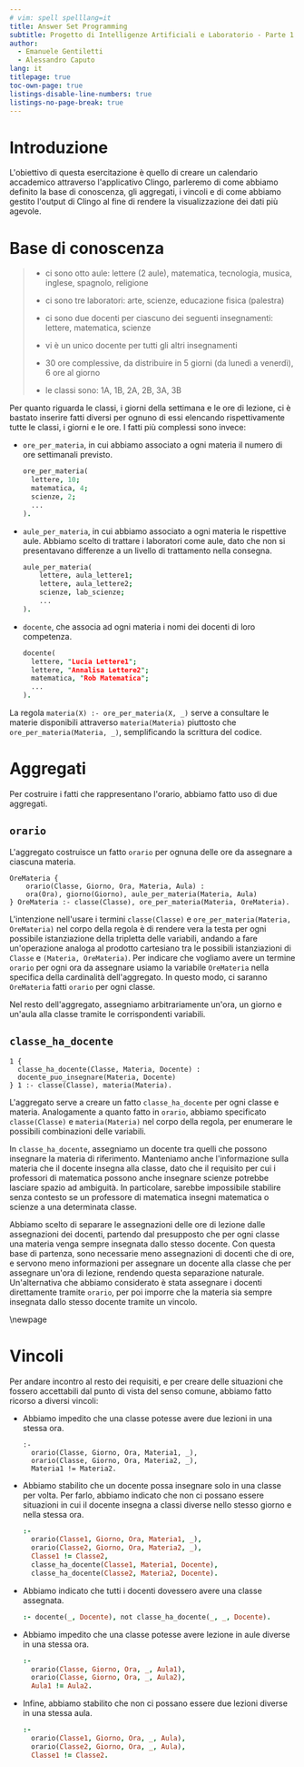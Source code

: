 ```yaml
---
# vim: spell spelllang=it
title: Answer Set Programming
subtitle: Progetto di Intelligenze Artificiali e Laboratorio - Parte 1
author:
  - Emanuele Gentiletti
  - Alessandro Caputo
lang: it
titlepage: true
toc-own-page: true
listings-disable-line-numbers: true
listings-no-page-break: true
---
```


# Introduzione

L'obiettivo di questa esercitazione è quello di creare un calendario accademico
attraverso l'applicativo Clingo, parleremo di come abbiamo definito la base di
conoscenza, gli aggregati, i vincoli e di come abbiamo gestito l'output di
Clingo al fine di rendere la visualizzazione dei dati più agevole.

# Base di conoscenza 

> - ci sono otto aule: lettere (2 aule), matematica, tecnologia, musica, inglese,
>   spagnolo, religione
> 
> - ci sono tre laboratori: arte, scienze, educazione fisica (palestra)
> 
> - ci sono due docenti per ciascuno dei seguenti insegnamenti: lettere,
>   matematica, scienze
> 
> - vi è un unico docente per tutti gli altri insegnamenti
> 
> - 30 ore complessive, da distribuire in 5 giorni (da lunedì a venerdì), 6 ore
>   al giorno
> 
> - le classi sono: 1A, 1B, 2A, 2B, 3A, 3B

Per quanto riguarda le classi, i giorni della settimana e le ore di lezione, ci
è bastato inserire fatti diversi per ognuno di essi elencando rispettivamente
tutte le classi, i giorni e le ore. I fatti più complessi sono invece:

- `ore_per_materia`, in cui abbiamo associato a ogni materia il numero di ore
  settimanali previsto.

  ```prolog
  ore_per_materia(
    lettere, 10; 
    matematica, 4;
    scienze, 2;
    ...
  ).
  ```

- `aule_per_materia`, in cui abbiamo associato a ogni materia le rispettive
  aule. Abbiamo scelto di trattare i laboratori come aule, dato che non si
  presentavano differenze a un livello di trattamento nella consegna.

  ```prolog
  aule_per_materia(
      lettere, aula_lettere1;
      lettere, aula_lettere2;
      scienze, lab_scienze;
      ...
  ).
  ```

- `docente`, che associa ad ogni materia i nomi dei docenti di loro competenza.

  ```prolog
  docente(
    lettere, "Lucia Lettere1"; 
    lettere, "Annalisa Lettere2"; 
    matematica, "Rob Matematica";
    ...
  ).
  ```

La regola `materia(X) :- ore_per_materia(X, _)` serve a consultare le materie
disponibili attraverso `materia(Materia)` piuttosto che
`ore_per_materia(Materia, _)`, semplificando la scrittura del codice.


<!--serve a creare dei fatti di
sole materie a partire dai fatti `ore_per_materia` tutto ciò al solo fine poter
richiamare le materie con `materia(Materia)` senza utilizzare
`ore_per_materia(Materia,_)`. -->


# Aggregati 

Per costruire i fatti che rappresentano l'orario, abbiamo fatto uso di due
aggregati.

## `orario`

L'aggregato costruisce un fatto `orario` per ognuna delle ore da assegnare a
ciascuna materia.

```{.prolog}
OreMateria { 
    orario(Classe, Giorno, Ora, Materia, Aula) : 
    ora(Ora), giorno(Giorno), aule_per_materia(Materia, Aula)
} OreMateria :- classe(Classe), ore_per_materia(Materia, OreMateria).
```

L'intenzione nell'usare i termini `classe(Classe)` e `ore_per_materia(Materia,
OreMateria)` nel corpo della regola è di rendere vera la testa per ogni
possibile istanziazione della tripletta delle variabili, andando a fare
un'operazione analoga al prodotto cartesiano tra le possibili istanziazioni di
`Classe` e `(Materia, OreMateria)`. Per indicare che vogliamo avere un
termine `orario` per ogni ora da assegnare usiamo la variabile `OreMateria`
nella specifica della cardinalità dell'aggregato. In questo modo, ci saranno
`OreMateria` fatti `orario` per ogni classe.

Nel resto dell'aggregato, assegniamo arbitrariamente un'ora, un giorno e
un'aula alla classe tramite le corrispondenti variabili.

## `classe_ha_docente`

```{.prolog}
1 { 
  classe_ha_docente(Classe, Materia, Docente) :
  docente_puo_insegnare(Materia, Docente) 
} 1 :- classe(Classe), materia(Materia).
```

L'aggregato serve a creare un fatto `classe_ha_docente` per ogni classe e
materia. Analogamente a quanto fatto in `orario`, abbiamo specificato
`classe(Classe)` e `materia(Materia)` nel corpo della regola, per enumerare
le possibili combinazioni delle variabili.

In `classe_ha_docente`, assegniamo un docente tra quelli che possono insegnare
la materia di riferimento. Manteniamo anche l'informazione sulla materia che il
docente insegna alla classe, dato che il requisito per cui i professori di
matematica possono anche insegnare scienze potrebbe lasciare spazio ad
ambiguità. In particolare, sarebbe impossibile stabilire senza contesto se un
professore di matematica insegni matematica o scienze a una determinata classe.

Abbiamo scelto di separare le assegnazioni delle ore di lezione dalle
assegnazioni dei docenti, partendo dal presupposto che per ogni classe una
materia venga sempre insegnata dallo stesso docente. Con questa base di
partenza, sono necessarie meno assegnazioni di docenti che di ore, e servono
meno informazioni per assegnare un docente alla classe che per assegnare un'ora
di lezione, rendendo questa separazione naturale. Un'alternativa che abbiamo
considerato è stata assegnare i docenti direttamente tramite `orario`, per poi
imporre che la materia sia sempre insegnata dallo stesso docente tramite un
vincolo.

\newpage

# Vincoli

Per andare incontro al resto dei requisiti, e per creare delle situazioni che
fossero accettabili dal punto di vista del senso comune, abbiamo fatto
ricorso a diversi vincoli:

* Abbiamo impedito che una classe potesse avere due lezioni in una stessa ora.

  ```{.prolog}
  :- 
    orario(Classe, Giorno, Ora, Materia1, _),
    orario(Classe, Giorno, Ora, Materia2, _),
    Materia1 != Materia2.
  ```

* Abbiamo stabilito che un docente possa insegnare solo in una classe per volta.
  Per farlo, abbiamo indicato che non ci possano essere situazioni in cui il
  docente insegna a classi diverse nello stesso giorno e nella stessa ora.

  ```prolog
  :-
    orario(Classe1, Giorno, Ora, Materia1, _),
    orario(Classe2, Giorno, Ora, Materia2, _),
    Classe1 != Classe2,
    classe_ha_docente(Classe1, Materia1, Docente),
    classe_ha_docente(Classe2, Materia2, Docente).
  ```

* Abbiamo indicato che tutti i docenti dovessero avere una classe assegnata.

  ```prolog
  :- docente(_, Docente), not classe_ha_docente(_, _, Docente).
  ```

* Abbiamo impedito che una classe potesse avere lezione in aule diverse in una
  stessa ora.

  ```prolog
  :- 
    orario(Classe, Giorno, Ora, _, Aula1),
    orario(Classe, Giorno, Ora, _, Aula2),
    Aula1 != Aula2.
  ```

* Infine, abbiamo stabilito che non ci possano essere due lezioni diverse in una
  stessa aula.

  ```prolog
  :-
    orario(Classe1, Giorno, Ora, _, Aula),
    orario(Classe2, Giorno, Ora, _, Aula),
    Classe1 != Classe2.
  ```